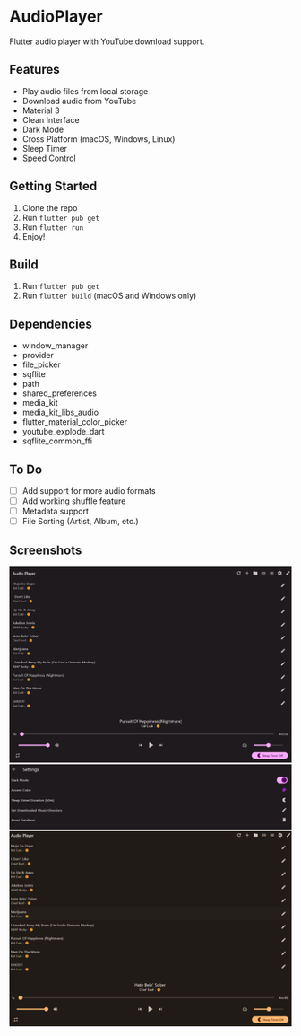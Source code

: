 # AudioPlayer

Flutter audio player with YouTube download support. 

## Features
* Play audio files from local storage
* Download audio from YouTube
* Material 3
* Clean Interface
* Dark Mode
* Cross Platform (macOS, Windows, Linux) 
* Sleep Timer
* Speed Control

## Getting Started
1. Clone the repo
2. Run `flutter pub get`
3. Run `flutter run`
4. Enjoy!

## Build
1. Run `flutter pub get`
2. Run `flutter build` (macOS and Windows only)

## Dependencies
* window_manager
* provider
* file_picker
* sqflite
* path
* shared_preferences
* media_kit
* media_kit_libs_audio
* flutter_material_color_picker
* youtube_explode_dart
* sqflite_common_ffi

## To Do
* [ ] Add support for more audio formats
* [ ] Add working shuffle feature
* [ ] Metadata support
* [ ] File Sorting (Artist, Album, etc.)

## Screenshots
![img.png](img.png)
![img_1.png](img_1.png)
![img_2.png](img_2.png)


